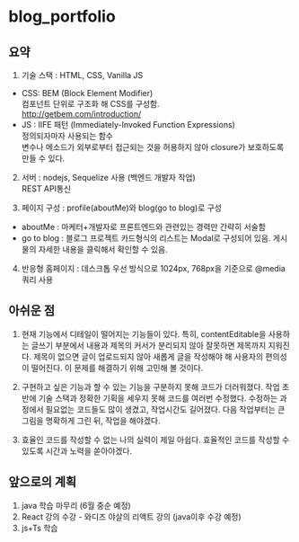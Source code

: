 # blog_portfolio

## 요약

1. 기술 스택 : HTML, CSS, Vanilla JS
- CSS: BEM (Block Element Modifier) <br>
       컴포넌트 단위로 구조화 해 CSS를 구성함. <br>
       http://getbem.com/introduction/<br>
- JS : IIFE 패턴 (Immediately-Invoked Function Expressions)<br>
      정의되자마자 사용되는 함수<br>
      변수나 메소드가 외부로부터 접근되는 것을 허용하지 않아 closure가 보호하도록 만들 수 있다.<br>

2. 서버 : nodejs, Sequelize 사용 (백엔드 개발자 작업)<br>
         REST API통신 <br>
         
3. 페이지 구성 : profile(aboutMe)와 blog(go to blog)로 구성

- aboutMe : 마케터+개발자로 프론트엔드와 관련있는 경력만 간략히 서술함
- go to blog : 블로그 프로젝트 
  카드형식의 리스트는 Modal로 구성되어 있음. 게시물의 자세한 내용을 클릭해서 확인할 수 있음.
  
4. 반응형 홈페이지 : 데스크톱 우선 방식으로 1024px, 768px을 기준으로 @media쿼리 사용
  

## 아쉬운 점

1. 현재 기능에서 디테일이 떨어지는 기능들이 있다. 특히, contentEditable을 사용하는 글쓰기 부분에서 내용과 제목의 커서가 분리되지 않아 잘못하면 제목까지 지워진다. 제목이 없으면 글이 업로드되지 않아 새롭게 글을 작성해야 해 사용자의 편의성이 떨어진다. 이 문제를 해결하기 위해 고민해 볼 것이다.

2. 구현하고 싶은 기능과 할 수 있는 기능을 구분하지 못해 코드가 더러워졌다. 작업 초반에 기술 스택과 정확한 기획을 세우지 못해 코드를 여러번 수정했다. 수정하는 과정에서 필요없는 코드들도 많이 생겼고, 작업시간도 길어졌다. 다음 작업부터는 큰 그림을 명확하게 그린 뒤, 작업을 해야겠다. 

3. 효율인 코드를 작성할 수 없는 나의 실력이 제일 아쉽다. 효율적인 코드를 작성할 수 있도록 시간과 노력을 쏟아야겠다.

## 앞으로의 계획
1. java 학습 마무리 (6월 중순 예정)
2. React 강의 수강 - 와디즈 야살의 리액트 강의 (java이후 수강 예정)
3. js+Ts 학습
